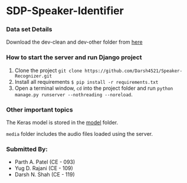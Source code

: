 # SDP-Speaker-Identifier

### Data set Details
Download the dev-clean and dev-other folder from [here](http://www.openslr.org/resources/12/)

### How to start the server and run Django project

1. Clone the project `git clone https://github.com/Darsh4521/Speaker-Recognizer.git
`
2. Install all requirements `$ pip install -r requirements.txt`
3. Open a terminal window, `cd` into the project folder and run `python manage.py runserver --nothreading --noreload`.

### Other important topics

The Keras model is stored in the [model](https://github.com/Darsh4521/Speaker-Recognizer/tree/master/Django-App(SpeakerIdentifier)/SpeakerIdentifier/SpeakerIdentifier/model) folder.

`media` folder includes the audio files loaded using the server.

### Submitted By:
* Parth A. Patel (CE - 093)
* Yug D. Rajani (CE - 109)
* Darsh N. Shah (CE - 119)

